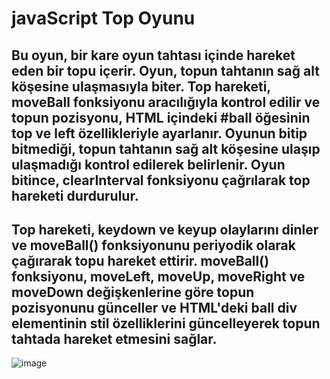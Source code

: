 # javaScript Top Oyunu

## Bu oyun, bir kare oyun tahtası içinde hareket eden bir topu içerir. Oyun, topun tahtanın sağ alt köşesine ulaşmasıyla biter. Top hareketi, moveBall fonksiyonu aracılığıyla kontrol edilir ve topun pozisyonu, HTML içindeki #ball öğesinin top ve left özellikleriyle ayarlanır. Oyunun bitip bitmediği, topun tahtanın sağ alt köşesine ulaşıp ulaşmadığı kontrol edilerek belirlenir. Oyun bitince, clearInterval fonksiyonu çağrılarak top hareketi durdurulur.

## Top hareketi, keydown ve keyup olaylarını dinler ve moveBall() fonksiyonunu periyodik olarak çağırarak topu hareket ettirir. moveBall() fonksiyonu, moveLeft, moveUp, moveRight ve moveDown değişkenlerine göre topun pozisyonunu günceller ve HTML'deki ball div elementinin stil özelliklerini güncelleyerek topun tahtada hareket etmesini sağlar.

![image](https://user-images.githubusercontent.com/26199757/226490351-579da275-86ac-4dd8-9919-b2a2ac2c842b.png)
